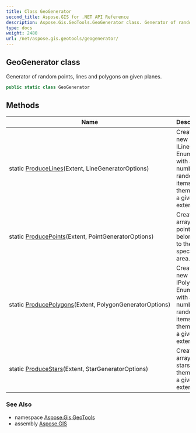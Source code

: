 ```yaml
---
title: Class GeoGenerator
second_title: Aspose.GIS for .NET API Reference
description: Aspose.Gis.GeoTools.GeoGenerator class. Generator of random points lines and polygons on given planes
type: docs
weight: 2480
url: /net/aspose.gis.geotools/geogenerator/
---
```

## GeoGenerator class

Generator of random points, lines and polygons on given planes.

```csharp
public static class GeoGenerator
```

## Methods

| Name | Description |
| --- | --- |
| static [ProduceLines](../../aspose.gis.geotools/geogenerator/producelines/)(Extent, LineGeneratorOptions) | Creates a new ILineString Enumerator with a given number of random items, all of them within a given extent. |
| static [ProducePoints](../../aspose.gis.geotools/geogenerator/producepoints/)(Extent, PointGeneratorOptions) | Creates an array of points belonging to the specified area. |
| static [ProducePolygons](../../aspose.gis.geotools/geogenerator/producepolygons/)(Extent, PolygonGeneratorOptions) | Creates a new IPolygon Enumerator with a given number of random items, all of them within a given extent. |
| static [ProduceStars](../../aspose.gis.geotools/geogenerator/producestars/)(Extent, StarGeneratorOptions) | Creates an array of stars, all of them within a given extent. |

### See Also

* namespace [Aspose.Gis.GeoTools](../../aspose.gis.geotools/)
* assembly [Aspose.GIS](../../)


